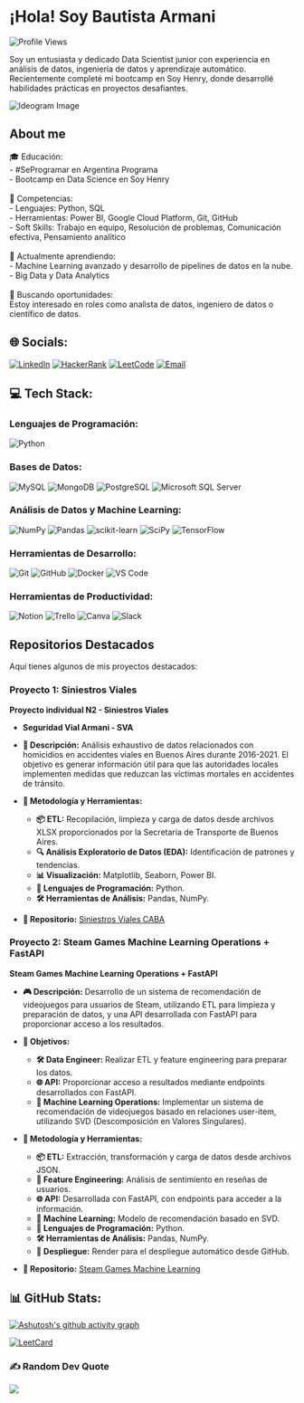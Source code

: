 <h1 align="left">¡Hola! Soy Bautista Armani</h1>

<div align="left">
  <img src="https://visitcount.itsvg.in/api?id=bautiarmanicode&icon=0&color=0" alt="Profile Views" />
</div>

<p align="left">Soy un entusiasta y dedicado Data Scientist junior con experiencia en análisis de datos, ingeniería de datos y aprendizaje automático. Recientemente completé mi bootcamp en Soy Henry, donde desarrollé habilidades prácticas en proyectos desafiantes.</p>

![Ideogram Image](https://i.imgur.com/bPOpUhA.png)


<h2 align="left">About me</h2>

<p align="left">🎓 Educación: <br>
- #SeProgramar en Argentina Programa<br>
- Bootcamp en Data Science en Soy Henry<br>
<br>
🌟 Competencias:<br>
- Lenguajes: Python, SQL<br>
- Herramientas: Power BI, Google Cloud Platform, Git, GitHub<br>
- Soft Skills: Trabajo en equipo, Resolución de problemas, Comunicación efectiva, Pensamiento analítico<br>
<br>
🌱 Actualmente aprendiendo:<br>
- Machine Learning avanzado y desarrollo de pipelines de datos en la nube.<br>
- Big Data y Data Analytics<br>
<br>
💼 Buscando oportunidades:<br>
Estoy interesado en roles como analista de datos, ingeniero de datos o científico de datos.</p>

## 🌐 Socials:
[![LinkedIn](https://img.shields.io/badge/LinkedIn-%230077B5.svg?logo=linkedin&logoColor=white)](https://ar.linkedin.com/in/bautiarmani)
[![HackerRank](https://img.shields.io/badge/HackerRank-%2365FF5A.svg?logo=hackerrank&logoColor=white)](https://www.hackerrank.com/bautiarmani)
[![LeetCode](https://img.shields.io/badge/LeetCode-%23FFA116.svg?logo=leetcode&logoColor=white)](https://leetcode.com/bautiarmani/)
[![Email](https://img.shields.io/badge/Email-%23D14836.svg?logo=gmail&logoColor=white)](mailto:bautiarmani@gmail.com?subject=Asunto)


## 💻 Tech Stack:

### Lenguajes de Programación:
![Python](https://img.shields.io/badge/python-3670A0?style=plastic&logo=python&logoColor=ffdd54)

### Bases de Datos:
![MySQL](https://img.shields.io/badge/mysql-%2300f.svg?style=plastic&logo=mysql&logoColor=white)
![MongoDB](https://img.shields.io/badge/MongoDB-%234ea94b.svg?style=plastic&logo=mongodb&logoColor=white)
![PostgreSQL](https://img.shields.io/badge/postgresql-%23316192.svg?style=plastic&logo=postgresql&logoColor=white)
![Microsoft SQL Server](https://img.shields.io/badge/Microsoft_SQL_Server-CC2927?style=plastic&logo=microsoft-sql-server&logoColor=white)

### Análisis de Datos y Machine Learning:
![NumPy](https://img.shields.io/badge/numpy-%23013243.svg?style=plastic&logo=numpy&logoColor=white)
![Pandas](https://img.shields.io/badge/pandas-%23150458.svg?style=plastic&logo=pandas&logoColor=white)
![scikit-learn](https://img.shields.io/badge/scikit--learn-%23F7931E.svg?style=plastic&logo=scikit-learn&logoColor=white)
![SciPy](https://img.shields.io/badge/SciPy-%230C55A5.svg?style=plastic&logo=scipy&logoColor=white)
![TensorFlow](https://img.shields.io/badge/TensorFlow-%23FF6F00.svg?style=plastic&logo=TensorFlow&logoColor=white)

### Herramientas de Desarrollo:
![Git](https://img.shields.io/badge/Git-fc6d26?style=plastic&logo=git&logoColor=white)
![GitHub](https://img.shields.io/badge/GitHub-%23121011.svg?style=plastic&logo=github&logoColor=white)
![Docker](https://img.shields.io/badge/docker-%230db7ed.svg?style=plastic&logo=docker&logoColor=white)
![VS Code](https://img.shields.io/badge/VS%20Code-0078d7.svg?style=plastic&logo=visual-studio-code&logoColor=white)

### Herramientas de Productividad:
![Notion](https://img.shields.io/badge/Notion-%23000000.svg?style=plastic&logo=notion&logoColor=white)
![Trello](https://img.shields.io/badge/Trello-%23026AA7.svg?style=plastic&logo=Trello&logoColor=white)
![Canva](https://img.shields.io/badge/Canva-%2300C4CC.svg?style=plastic&logo=Canva&logoColor=white)
![Slack](https://img.shields.io/badge/Slack-%4A154B.svg?style=plastic&logo=slack&logoColor=white)

## Repositorios Destacados
Aquí tienes algunos de mis proyectos destacados:

### Proyecto 1: Siniestros Viales

**Proyecto individual N2 - Siniestros Viales**
- **Seguridad Vial Armani - SVA**
- **🚗 Descripción:** 
  Análisis exhaustivo de datos relacionados con homicidios en accidentes viales en Buenos Aires durante 2016-2021. El objetivo es generar información útil para que las autoridades locales implementen medidas que reduzcan las víctimas mortales en accidentes de tránsito.

- **🔧 Metodología y Herramientas:**
  - **📦 ETL:** Recopilación, limpieza y carga de datos desde archivos XLSX proporcionados por la Secretaría de Transporte de Buenos Aires.
  - **🔍 Análisis Exploratorio de Datos (EDA):** Identificación de patrones y tendencias.
  - **📊 Visualización:** Matplotlib, Seaborn, Power BI.
  - **🐍 Lenguajes de Programación:** Python.
  - **🛠 Herramientas de Análisis:** Pandas, NumPy.

- **🔗 Repositorio:** [Siniestros Viales CABA](https://github.com/bautiarmanicode/SiniestrosViales-BSAS)

### Proyecto 2: Steam Games Machine Learning Operations + FastAPI
**Steam Games Machine Learning Operations + FastAPI**
- **🎮 Descripción:**
  Desarrollo de un sistema de recomendación de videojuegos para usuarios de Steam, utilizando ETL para limpieza y preparación de datos, y una API desarrollada con FastAPI para proporcionar acceso a los resultados.

- **🎯 Objetivos:**
  - **🛠 Data Engineer:** Realizar ETL y feature engineering para preparar los datos.
  - **🌐 API:** Proporcionar acceso a resultados mediante endpoints desarrollados con FastAPI.
  - **🤖 Machine Learning Operations:** Implementar un sistema de recomendación de videojuegos basado en relaciones user-item, utilizando SVD (Descomposición en Valores Singulares).

- **🔧 Metodología y Herramientas:**
  - **📦 ETL:** Extracción, transformación y carga de datos desde archivos JSON.
  - **🔄 Feature Engineering:** Análisis de sentimiento en reseñas de usuarios.
  - **🌐 API:** Desarrollada con FastAPI, con endpoints para acceder a la información.
  - **🤖 Machine Learning:** Modelo de recomendación basado en SVD.
  - **🐍 Lenguajes de Programación:** Python.
  - **🛠 Herramientas de Análisis:** Pandas, NumPy.
  - **🚀 Despliegue:** Render para el despliegue automático desde GitHub.

- **🔗 Repositorio:** [Steam Games Machine Learning](https://github.com/bautiarmanicode/STEAM_GAMES_MLOPS)
  

## 📊 GitHub Stats:
[![Ashutosh's github activity graph](https://github-readme-activity-graph.vercel.app/graph?username=bautiarmanicode&bg_color=000000&color=ffffff&line=3145a5&point=e65405&area=true&hide_border=true)](https://github.com/ashutosh00710/github-readme-activity-graph)

[![LeetCard](https://leetcard.jacoblin.cool/bautiarmani?theme=dark&font=Baumans&ext=activity)](https://leetcard.jacoblin.cool/bautiarmani?theme=dark&font=Baumans&ext=activity)

### ✍️ Random Dev Quote
![](https://quotes-github-readme.vercel.app/api?type=vertical&theme=merko)
